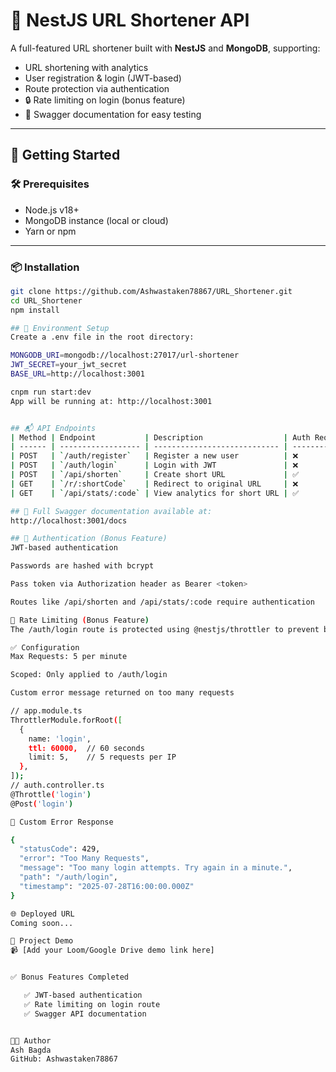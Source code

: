 # 🔐 NestJS URL Shortener API

A full-featured URL shortener built with **NestJS** and **MongoDB**, supporting:

- URL shortening with analytics  
- User registration & login (JWT-based)  
- Route protection via authentication  
- 🔒 Rate limiting on login (bonus feature)  
- 🧪 Swagger documentation for easy testing  

---

## 🚀 Getting Started

### 🛠️ Prerequisites

- Node.js v18+  
- MongoDB instance (local or cloud)  
- Yarn or npm  

---

### 📦 Installation

```bash
git clone https://github.com/Ashwastaken78867/URL_Shortener.git
cd URL_Shortener
npm install

## 🔑 Environment Setup
Create a .env file in the root directory:

MONGODB_URI=mongodb://localhost:27017/url-shortener
JWT_SECRET=your_jwt_secret
BASE_URL=http://localhost:3001

cnpm run start:dev
App will be running at: http://localhost:3001


## 📬 API Endpoints
| Method | Endpoint           | Description                  | Auth Required |
| ------ | ------------------ | ---------------------------- | ------------- |
| POST   | `/auth/register`   | Register a new user          | ❌             |
| POST   | `/auth/login`      | Login with JWT               | ❌             |
| POST   | `/api/shorten`     | Create short URL             | ✅             |
| GET    | `/r/:shortCode`    | Redirect to original URL     | ❌             |
| GET    | `/api/stats/:code` | View analytics for short URL | ✅             |

## 📄 Full Swagger documentation available at:
http://localhost:3001/docs

## 🔐 Authentication (Bonus Feature)
JWT-based authentication

Passwords are hashed with bcrypt

Pass token via Authorization header as Bearer <token>

Routes like /api/shorten and /api/stats/:code require authentication

🚫 Rate Limiting (Bonus Feature)
The /auth/login route is protected using @nestjs/throttler to prevent brute-force attacks.

✅ Configuration
Max Requests: 5 per minute

Scoped: Only applied to /auth/login

Custom error message returned on too many requests

// app.module.ts
ThrottlerModule.forRoot([
  {
    name: 'login',
    ttl: 60000,  // 60 seconds
    limit: 5,    // 5 requests per IP
  },
]);
// auth.controller.ts
@Throttle('login')
@Post('login')

📎 Custom Error Response

{
  "statusCode": 429,
  "error": "Too Many Requests",
  "message": "Too many login attempts. Try again in a minute.",
  "path": "/auth/login",
  "timestamp": "2025-07-28T16:00:00.000Z"
}

🌐 Deployed URL
Coming soon...

🎥 Project Demo
📹 [Add your Loom/Google Drive demo link here]


✅ Bonus Features Completed

   ✅ JWT-based authentication
   ✅ Rate limiting on login route
   ✅ Swagger API documentation


👨‍💻 Author
Ash Bagda
GitHub: Ashwastaken78867



